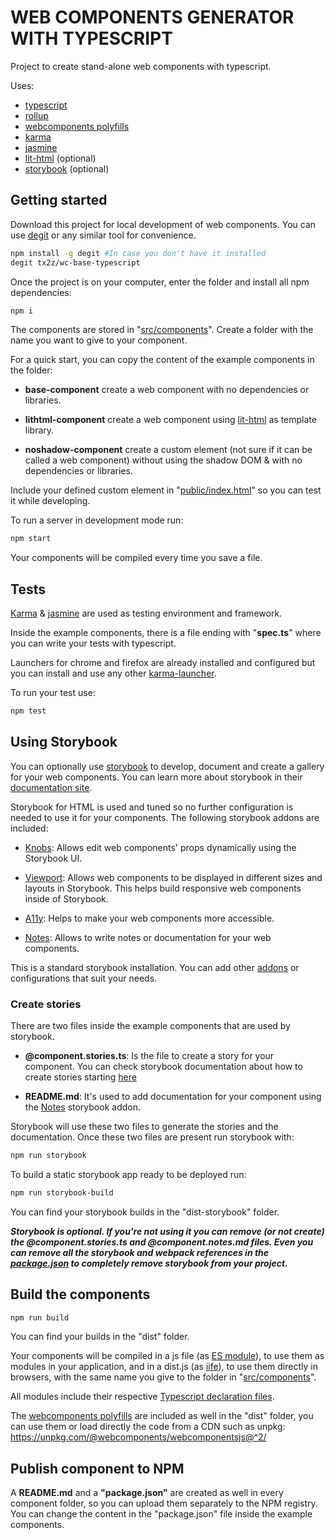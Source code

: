 # WEB COMPONENTS GENERATOR WITH TYPESCRIPT

Project to create stand-alone web components with typescript.

Uses:

* [typescript](https://www.typescriptlang.org/)
* [rollup](https://rollupjs.org/)
* [webcomponents polyfills](https://github.com/webcomponents/polyfills)
* [karma](https://karma-runner.github.io/)
* [jasmine](https://jasmine.github.io/)
* [lit-html](https://lit-html.polymer-project.org/) (optional)
* [storybook](https://storybook.js.org/) (optional)

## Getting started

Download this project for local development of web components. You can use [degit](https://github.com/Rich-Harris/degit/) or any similar tool for convenience.

``` bash
npm install -g degit #In case you don't have it installed
degit tx2z/wc-base-typescript
```

Once the project is on your computer, enter the folder and install all npm dependencies:

``` bash
npm i
```

The components are stored in "[src/components](src/components)". Create a folder with the name you want to give to your component.

For a quick start, you can copy the content of the example components in the folder:

* **base-component** create a web component with no dependencies or libraries.

* **lithtml-component** create a web component using [lit-html](https://lit-html.polymer-project.org/) as template library.

* **noshadow-component** create a custom element (not sure if it can be called a web component) without using the shadow DOM & with no dependencies or libraries.

Include your defined custom element in "[public/index.html](public/index.html)" so you can test it while developing.

To run a server in development mode run:

``` bash
npm start
```

Your components will be compiled every time you save a file.

## Tests

[Karma](https://karma-runner.github.io/) & [jasmine](https://jasmine.github.io/) are used as testing environment and framework.

Inside the example components, there is a file ending with "**spec.ts**" where you can write your tests with typescript.

Launchers for chrome and firefox are already installed and configured but you can install and use any other [karma-launcher](https://www.npmjs.com/search?q=keywords:karma-launcher).

To run your test use:

``` bash
npm test
```

## Using Storybook

You can optionally use [storybook](https://storybook.js.org/) to develop, document and create a gallery for your web components. You can learn more about storybook in their [documentation site](https://storybook.js.org/docs/basics/introduction/).

Storybook for HTML is used and tuned so no further configuration is needed to use it for your components. The following storybook addons are included:

* [Knobs](https://github.com/storybookjs/storybook/tree/master/addons/knobs): Allows edit web components' props dynamically using the Storybook UI.

* [Viewport](https://github.com/storybookjs/storybook/tree/master/addons/viewport): Allows web components to be displayed in different sizes and layouts in Storybook. This helps build responsive web components inside of Storybook.

* [A11y](https://github.com/storybookjs/storybook/tree/master/addons/a11y): Helps to make your web components more accessible.

* [Notes](https://github.com/storybookjs/storybook/tree/master/addons/notes): Allows to write notes or documentation for your web components.

This is a standard storybook installation. You can add other [addons](https://github.com/storybookjs/storybook/tree/master/addons/) or configurations that suit your needs.

### Create stories

There are two files inside the example components that are used by storybook.

* **@component.stories.ts**: Is the file to create a story for your component. You can check storybook documentation about how to create stories starting [here](https://storybook.js.org/docs/guides/guide-html/#step-4-write-your-stories)

* **README.md**: It's used to add documentation for your component using the [Notes](https://github.com/storybookjs/storybook/tree/master/addons/notes) storybook addon.

Storybook will use these two files to generate the stories and the documentation. Once these two files are present run storybook with:

``` bash
npm run storybook
```

To build a static storybook app ready to be deployed run:

``` bash
npm run storybook-build
```

You can find your storybook builds in the "dist-storybook" folder.

***Storybook is optional. If you're not using it you can remove (or not create) the @component.stories.ts and @component.notes.md files. Even you can remove all the storybook and webpack references in the [package.json](package.json) to completely remove storybook from your project.***

## Build the components

``` bash
npm run build
```

You can find your builds in the "dist" folder.

Your components will be compiled in a js file (as [ES module](https://developer.mozilla.org/en-US/docs/Web/JavaScript/Guide/Modules)), to use them as modules in your application, and in a dist.js (as [iife](https://developer.mozilla.org/en-US/docs/Glossary/IIFE)), to use them directly in browsers, with the same name you give to the folder in "[src/components](src/components)".

All modules include their respective [Typescript declaration files](https://www.typescriptlang.org/docs/handbook/declaration-files/introduction.html).

The [webcomponents polyfills](https://github.com/webcomponents/polyfills) are included as well in the "dist" folder, you can use them or load directly the code from a CDN such as unpkg: <https://unpkg.com/@webcomponents/webcomponentsjs@^2/>

## Publish component to NPM

A **README.md** and a **"package.json"** are created as well in every component folder, so you can upload them separately to the NPM registry. You can change the content in the "package.json" file inside the example components.
